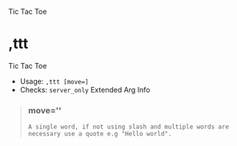 Tic Tac Toe

# ,ttt
Tic Tac Toe <br/>
 - Usage: `,ttt [move=]`
 - Checks: `server_only`
Extended Arg Info
> ### move=''
> ```
> A single word, if not using slash and multiple words are necessary use a quote e.g "Hello world".
> ```
